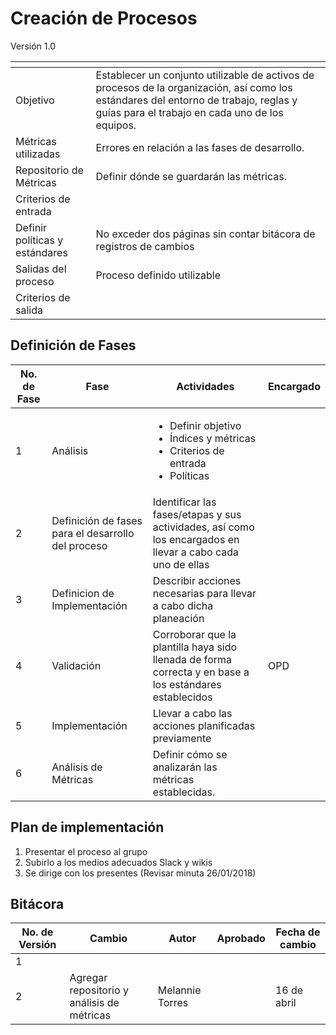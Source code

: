# Creación de Procesos
Versión 1.0

[]() | []()
--|--
Objetivo | Establecer un conjunto utilizable de activos de procesos de la organización, así como los estándares del entorno de trabajo, reglas y guías para el trabajo en cada uno de los equipos.
Métricas utilizadas | Errores en relación a las fases de desarrollo.
Repositorio de Métricas | Definir dónde se guardarán las métricas. 
Criterios de entrada |
Definir políticas y estándares | No exceder dos páginas sin contar bitácora de registros de cambios
Salidas del proceso | Proceso definido utilizable
Criterios de salida |

## Definición de Fases
No. de Fase | Fase | Actividades | Encargado
------------|------|-------------|-----------
1 | Análisis | <ul><li>Definir objetivo</li><li>Índices y métricas</li><li>Criterios de entrada</li><li>Políticas </li></ul> |
2 | Definición de fases para el desarrollo del proceso | Identificar las fases/etapas y sus actividades, así como los encargados en llevar a cabo cada uno de ellas |
3 | Definicion de Implementación | Describir acciones necesarias para llevar a cabo dicha planeación
4 | Validación | Corroborar que la plantilla haya sido llenada de forma correcta y en base a los estándares establecidos | OPD
5 | Implementación | Llevar a cabo las acciones planificadas previamente
6 | Análisis de Métricas | Definir cómo se analizarán las métricas establecidas. 

## Plan de implementación

<ol><li>Presentar el proceso al grupo</li><li>Subirlo a los medios adecuados Slack y wikis</li><li>Se dirige con los presentes (Revisar minuta 26/01/2018)</li></ol>

## Bitácora
No. de Versión | Cambio | Autor | Aprobado | Fecha de cambio
------------|------|-------------|-----------|-----------
1 | | | |
2 | Agregar repositorio y análisis de métricas | Melannie Torres | | 16 de abril

